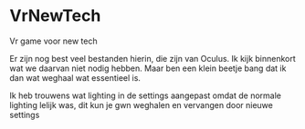 # VrNewTech
Vr game voor new tech

Er zijn nog best veel bestanden hierin, die zijn van Oculus. Ik kijk binnenkort wat we daarvan niet nodig hebben. Maar ben een klein beetje bang dat ik dan wat weghaal wat essentieel is.

Ik heb trouwens wat lighting in de settings aangepast omdat de normale lighting lelijk was, dit kun je gwn weghalen en vervangen door nieuwe settings
